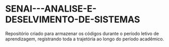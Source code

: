# SENAI---ANALISE-E-DESELVIMENTO-DE-SISTEMAS
Repositório criado para armazenar os códigos durante o período letivo de aprendizagem, registrando toda a trajetória ao longo do período acadêmico.  
